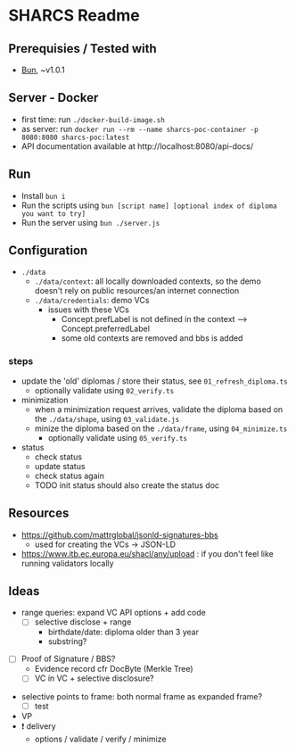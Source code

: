 # SHARCS Readme

## Prerequisies / Tested with

- [Bun](https://bun.sh/), ~v1.0.1

## Server - Docker

- first time: run `./docker-build-image.sh`
- as server: run `docker run --rm --name sharcs-poc-container -p 8080:8080 sharcs-poc:latest`
- API documentation available at http://localhost:8080/api-docs/

## Run

- Install `bun i`
- Run the scripts using `bun [script name] [optional index of diploma you want to try]`
- Run the server using `bun ./server.js` 

## Configuration

- `./data`
  - `./data/context`: all locally downloaded contexts, so the demo doesn't rely on public resources/an internet connection
  - `./data/credentials`: demo VCs
    - issues with these VCs
      - Concept.prefLabel is not defined in the context --> Concept.preferredLabel
      - some old contexts are removed and bbs is added

### steps

- update the 'old' diplomas / store their status, see `01_refresh_diploma.ts`
  - optionally validate using `02_verify.ts`
- minimization
  - when a minimization request arrives, validate the diploma based on the `./data/shape`, using `03_validate.js`
  - minize the diploma based on the `./data/frame`, using `04_minimize.ts`
    - optionally validate using `05_verify.ts`
- status
  - check status
  - update status
  - check status again
  - TODO init status should also create the status doc

## Resources

- https://github.com/mattrglobal/jsonld-signatures-bbs
    - used for creating the VCs -> JSON-LD
- https://www.itb.ec.europa.eu/shacl/any/upload : if you don't feel like running validators locally

## Ideas

- range queries: expand VC API options + add code
  - [ ] selective disclose + range
    - birthdate/date: diploma older than 3 year
    - substring?
- [ ] Proof of Signature / BBS?
  - Evidence record cfr DocByte (Merkle Tree)
  - [ ] VC ín VC + selective disclosure?
- selective points to frame: both normal frame as expanded frame?
  - [ ] test
- VP
- ❗ delivery
  - options / validate / verify / minimize
